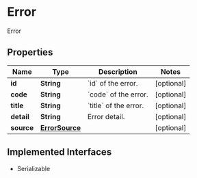 

# Error

Error

## Properties

Name | Type | Description | Notes
------------ | ------------- | ------------- | -------------
**id** | **String** | &#x60;id&#x60; of the error. |  [optional]
**code** | **String** | &#x60;code&#x60; of the error. |  [optional]
**title** | **String** | &#x60;title&#x60; of the error. |  [optional]
**detail** | **String** | Error detail. |  [optional]
**source** | [**ErrorSource**](ErrorSource.md) |  |  [optional]


## Implemented Interfaces

* Serializable


